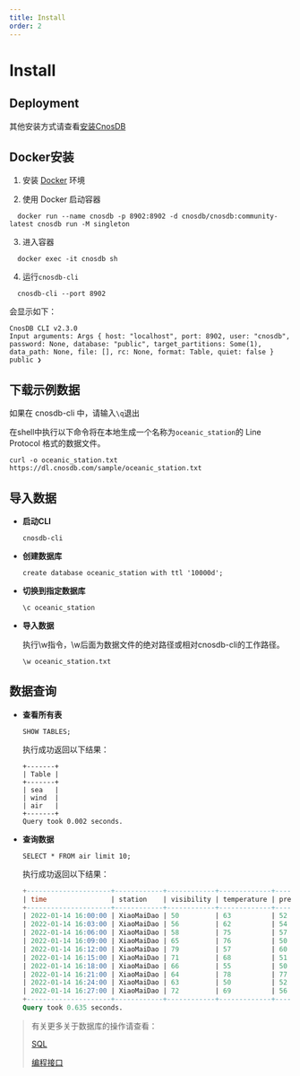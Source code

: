 ```yaml
---
title: Install
order: 2
---
```


# Install

## Deployment

其他安装方式请查看[安装CnosDB](../deploy)

## Docker安装

1. 安装 [Docker](https://www.docker.com/products/docker-desktop/) 环境

2. 使用 Docker 启动容器

```shell
  docker run --name cnosdb -p 8902:8902 -d cnosdb/cnosdb:community-latest cnosdb run -M singleton
```

3. 进入容器

```shell
  docker exec -it cnosdb sh
```

4. 运行`cnosdb-cli`

```shell
  cnosdb-cli --port 8902
```

会显示如下：

```
CnosDB CLI v2.3.0
Input arguments: Args { host: "localhost", port: 8902, user: "cnosdb", password: None, database: "public", target_partitions: Some(1), data_path: None, file: [], rc: None, format: Table, quiet: false }
public ❯
```

## 下载示例数据

如果在 cnosdb-cli 中，请输入`\q`退出

在shell中执行以下命令将在本地生成一个名称为`oceanic_station`的 Line Protocol 格式的数据文件。

```shell
curl -o oceanic_station.txt https://dl.cnosdb.com/sample/oceanic_station.txt
```

## 导入数据

- **启动CLI**
  ```shell
  cnosdb-cli
  ```
- **创建数据库**
  ```shell
  create database oceanic_station with ttl '10000d';
  ```
- **切换到指定数据库**
  ```shell
  \c oceanic_station
  ```
- **导入数据**

  执行\w指令，\w后面为数据文件的绝对路径或相对cnosdb-cli的工作路径。

  ```shell
  \w oceanic_station.txt
  ```

## 数据查询

- **查看所有表**

  ```shell
  SHOW TABLES;
  ```

  执行成功返回以下结果：

  ```
  +-------+
  | Table |
  +-------+
  | sea   |
  | wind  |
  | air   |
  +-------+
  Query took 0.002 seconds.
  ```
- **查询数据**

  ```shell
  SELECT * FROM air limit 10;
  ```

  执行成功返回以下结果：

  ```sql
  +---------------------+------------+------------+-------------+----------+
  | time                | station    | visibility | temperature | pressure |
  +---------------------+------------+------------+-------------+----------+
  | 2022-01-14 16:00:00 | XiaoMaiDao | 50         | 63          | 52       |
  | 2022-01-14 16:03:00 | XiaoMaiDao | 56         | 62          | 54       |
  | 2022-01-14 16:06:00 | XiaoMaiDao | 58         | 75          | 57       |
  | 2022-01-14 16:09:00 | XiaoMaiDao | 65         | 76          | 50       |
  | 2022-01-14 16:12:00 | XiaoMaiDao | 79         | 57          | 60       |
  | 2022-01-14 16:15:00 | XiaoMaiDao | 71         | 68          | 51       |
  | 2022-01-14 16:18:00 | XiaoMaiDao | 66         | 55          | 50       |
  | 2022-01-14 16:21:00 | XiaoMaiDao | 64         | 78          | 77       |
  | 2022-01-14 16:24:00 | XiaoMaiDao | 63         | 50          | 52       |
  | 2022-01-14 16:27:00 | XiaoMaiDao | 72         | 69          | 56       |
  +---------------------+------------+------------+-------------+----------+
  Query took 0.635 seconds.
  ```

> 有关更多关于数据库的操作请查看：
>
> [SQL](../reference/sql.md)
>
> [编程接口](../develop/api.md)
